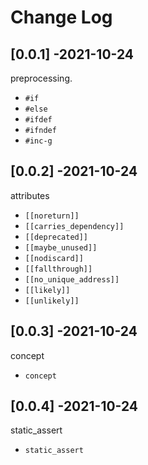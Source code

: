 # Change Log

## [0.0.1] -2021-10-24

preprocessing.

+ `#if`
+ `#else`
+ `#ifdef`
+ `#ifndef`
+ `#inc-g`

## [0.0.2] -2021-10-24

attributes

+ `[[noreturn]]`
+ `[[carries_dependency]]`
+ `[[deprecated]]`
+ `[[maybe_unused]]`
+ `[[nodiscard]]`
+ `[[fallthrough]]`
+ `[[no_unique_address]]`
+ `[[likely]]`
+ `[[unlikely]]`

## [0.0.3] -2021-10-24

concept

+ `concept`

## [0.0.4] -2021-10-24

static_assert

+ `static_assert`
